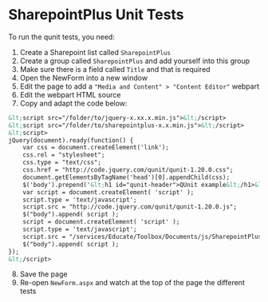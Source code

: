 SharepointPlus Unit Tests
=========================

To run the qunit tests, you need:

  1. Create a Sharepoint list called `SharepointPlus`
  2. Create a group called `SharepointPlus` and add yourself into this group
  3. Make sure there is a field called `Title` and that is required
  4. Open the NewForm into a new window
  5. Edit the page to add a `"Media and Content" > "Content Editor"` webpart
  6. Edit the webpart HTML source
  7. Copy and adapt the code below:
  ```html
  &lt;script src="/folder/to/jquery-x.xx.x.min.js">&lt;/script>
  &lt;script src="/folder/to/sharepointplus-x.x.min.js">&lt;/script>
  &lt;script>
  jQuery(document).ready(function() {
      var css = document.createElement('link');
      css.rel = "stylesheet";
      css.type = "text/css";
      css.href = "http://code.jquery.com/qunit/qunit-1.20.0.css";
      document.getElementsByTagName('head')[0].appendChild(css);
      $('body').prepend('&lt;h1 id="qunit-header">QUnit example&lt;/h1>&lt;h2 id="qunit-banner">&lt;/h2>&lt;div id="qunit-testrunner-toolbar">&lt;/div>&lt;h2 id="qunit-userAgent">&lt;/h2>&lt;ol id="qunit-tests">&lt;/ol> &lt;div id="qunit-fixture">test markup, will be hidden&lt;/div>');
      var script = document.createElement( 'script' );
      script.type = 'text/javascript';
      script.src = "http://code.jquery.com/qunit/qunit-1.20.0.js";
      $("body").append( script );
      script = document.createElement( 'script' );
      script.type = 'text/javascript';
      script.src = "/services/Educate/Toolbox/Documents/js/SharepointPlus/qunit/qunit-tests.js";
      $("body").append( script );
  });
  &lt;/script>
  ```
  8. Save the page
  9. Re-open `NewForm.aspx` and watch at the top of the page the different tests